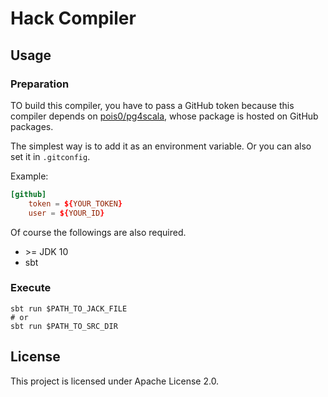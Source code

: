 # Hack Compiler

## Usage

### Preparation

TO build this compiler, you have to pass a GitHub token because this compiler
depends on [pois0/pg4scala](https://github.com/pois0/pg4scala),
whose package is hosted on GitHub packages.

The simplest way is to add it as an environment variable. Or you can also set it
in `.gitconfig`.

Example:

```toml
[github]
    token = ${YOUR_TOKEN}
    user = ${YOUR_ID}
```

Of course the followings are also required.

- \>= JDK 10
- sbt

### Execute

```shell
sbt run $PATH_TO_JACK_FILE
# or
sbt run $PATH_TO_SRC_DIR
```

## License

This project is licensed under Apache License 2.0.
